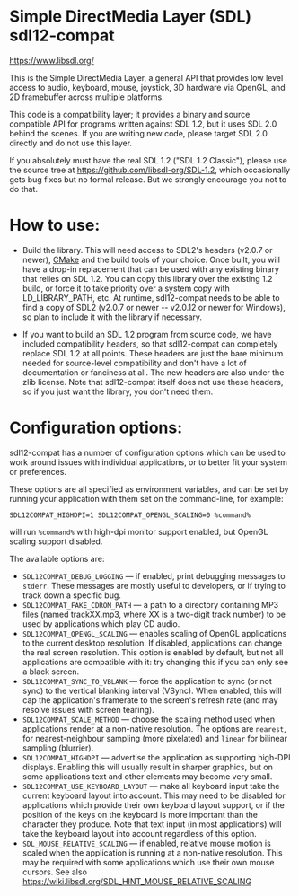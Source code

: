 # Simple DirectMedia Layer (SDL) sdl12-compat

https://www.libsdl.org/

This is the Simple DirectMedia Layer, a general API that provides low
level access to audio, keyboard, mouse, joystick, 3D hardware via OpenGL,
and 2D framebuffer across multiple platforms.

This code is a compatibility layer; it provides a binary and source
compatible API for programs written against SDL 1.2, but it uses SDL 2.0
behind the scenes. If you are writing new code, please target SDL 2.0
directly and do not use this layer.

If you absolutely must have the real SDL 1.2 ("SDL 1.2 Classic"), please use
the source tree at https://github.com/libsdl-org/SDL-1.2, which occasionally
gets bug fixes but no formal release. But we strongly encourage you not to do
that.

# How to use:

- Build the library. This will need access to SDL2's headers (v2.0.7 or newer),
[CMake](https://cmake.org/) and the build tools of your choice. Once built, you
will have a drop-in replacement that can be used with any existing binary
that relies on SDL 1.2. You can copy this library over the existing 1.2 build,
or force it to take priority over a system copy with LD_LIBRARY_PATH, etc.
At runtime, sdl12-compat needs to be able to find a copy of SDL2 (v2.0.7 or
newer -- v2.0.12 or newer for Windows), so plan to include it with the library
if necessary.

- If you want to build an SDL 1.2 program from source code, we have included
compatibility headers, so that sdl12-compat can completely replace SDL 1.2
at all points. These headers are just the bare minimum needed for source-level
compatibility and don't have a lot of documentation or fanciness at all. The
new headers are also under the zlib license. Note that sdl12-compat itself
does not use these headers, so if you just want the library, you don't need
them.

# Configuration options:

sdl12-compat has a number of configuration options which can be used to work
around issues with individual applications, or to better fit your system or
preferences.

These options are all specified as environment variables, and can be set by
running your application with them set on the command-line, for example:
```
SDL12COMPAT_HIGHDPI=1 SDL12COMPAT_OPENGL_SCALING=0 %command%
```
will run ``%command%`` with high-dpi monitor support enabled, but OpenGL
scaling support disabled.

The available options are:

- ``SDL12COMPAT_DEBUG_LOGGING`` — if enabled, print debugging messages to
  ``stderr``. These messages are mostly useful to developers, or if trying to
  track down a specific bug.
- ``SDL12COMPAT_FAKE_CDROM_PATH`` — a path to a directory containing MP3 files
  (named trackXX.mp3, where XX is a two-digit track number) to be used by
  applications which play CD audio.
- ``SDL12COMPAT_OPENGL_SCALING`` — enables scaling of OpenGL applications to
  the current desktop resolution. If disabled, applications can change the
  real screen resolution. This option is enabled by default, but not all
  applications are compatible with it: try changing this if you can only see
  a black screen.
- ``SDL12COMPAT_SYNC_TO_VBLANK`` — force the application to sync (or not sync)
  to the vertical blanking interval (VSync). When enabled, this will cap the
  application's framerate to the screen's refresh rate (and may resolve issues
  with screen tearing).
- ``SDL12COMPAT_SCALE_METHOD`` — choose the scaling method used when
  applications render at a non-native resolution. The options are ``nearest``,
  for nearest-neighbour sampling (more pixelated) and ``linear`` for bilinear
  sampling (blurrier).
- ``SDL12COMPAT_HIGHDPI`` — advertise the application as supporting high-DPI
  displays. Enabling this will usually result in sharper graphics, but on some
  applications text and other elements may become very small.
- ``SDL12COMPAT_USE_KEYBOARD_LAYOUT`` — make all keyboard input take the current
  keyboard layout into account. This may need to be disabled for applications
  which provide their own keyboard layout support, or if the position of the
  keys on the keyboard is more important than the character they produce. Note
  that text input (in most applications) will take the keyboard layout into
  account regardless of this option.
- ``SDL_MOUSE_RELATIVE_SCALING`` — if enabled, relative mouse motion is scaled
  when the application is running at a non-native resolution. This may be
  required with some applications which use their own mouse cursors. See also
  https://wiki.libsdl.org/SDL_HINT_MOUSE_RELATIVE_SCALING
